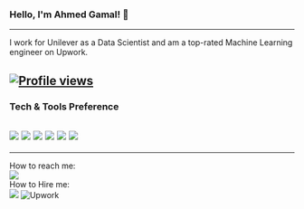 ### Hello, I'm Ahmed Gamal! 👋

---

I work for Unilever as a Data Scientist and am a top-rated Machine Learning engineer on Upwork.

[![Profile views](https://hits.seeyoufarm.com/api/count/incr/badge.svg?url=https%3A%2F%2Fgithub.com%2Fahmed-gamal97&count_bg=%2379C83D&title_bg=%23555555&icon=&icon_color=%23E7E7E7&title=hits&edge_flat=false)](https://hits.seeyoufarm.com)
---


### Tech & Tools Preference
<img src="https://img.shields.io/badge/Python-14354C?style=for-the-badge&logo=python&logoColor=white"> <img src="https://img.shields.io/badge/Django-092E20?style=for-the-badge&logo=django&logoColor=white"> <img src="https://img.shields.io/badge/OpenCV-27338e?style=for-the-badge&logo=OpenCV&logoColor=white"> <img src="https://img.shields.io/badge/Jupyter-F37626.svg?&style=for-the-badge&logo=Jupyter&logoColor=white"> <img src="https://img.shields.io/badge/Git-F05032?style=for-the-badge&logo=git&logoColor=white"> <img src="https://img.shields.io/badge/Linux-FCC624?style=for-the-badge&logo=linux&logoColor=black">
---

---

How to reach me:<br>
[<img src="https://img.shields.io/badge/LinkedIn-0077B5?style=for-the-badge&logo=linkedin&logoColor=white">](https://www.linkedin.com/in/ahmed-gamal97/)
<br>
How to Hire me:<br>
[<img src="https://img.shields.io/badge/UpWork-6FDA44?style=for-the-badge&logo=Upwork&logoColor=whit">](https://www.upwork.com/freelancers/~01b238febe733a9037)
![Upwork](https://img.shields.io/badge/UpWork-6FDA44?style=for-the-badge&logo=Upwork&logoColor=white)
